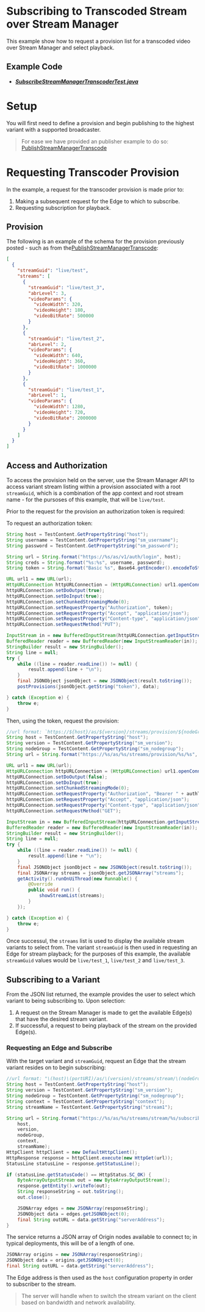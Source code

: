 # Subscribing to Transcoded Stream over Stream Manager

This example show how to request a provision list for a transcoded video over Stream Manager and select playback.

## Example Code

- ***[SubscribeStreamManagerTranscoderTest.java](SubscribeStreamManagerTranscoderTest.java)***

# Setup

You will first need to define a provision and begin publishing to the highest variant with a supported broadcaster.

> For ease we have provided an publisher example to do so: [PublishStreamManagerTranscode](../PublishStreamManagerTranscode)

# Requesting Transcoder Provision

In the example, a request for the transcoder provision is made prior to:

1. Making a subsequent request for the Edge to which to subscribe.
2. Requesting subscription for playback.

## Provision

The following is an example of the schema for the provision previously posted - such as from the[PublishStreamManagerTranscode](../PublishStreamManagerTranscode):

```json
[
  {
    "streamGuid": "live/test",
    "streams": [
      {
        "streamGuid": "live/test_3",
        "abrLevel": 3,
        "videoParams": {
          "videoWidth": 320,
          "videoHeight": 180,
          "videoBitRate": 500000
        }
      },
      {
        "streamGuid": "live/test_2",
        "abrLevel": 2,
        "videoParams": {
          "videoWidth": 640,
          "videoHeight": 360,
          "videoBitRate": 1000000
        }
      },
      {
        "streamGuid": "live/test_1",
        "abrLevel": 1,
        "videoParams": {
          "videoWidth": 1280,
          "videoHeight": 720,
          "videoBitRate": 2000000
        }
      }
    ]
  }
]
```

## Access and Authorization

To access the provision held on the server, use the Stream Manager API to access variant stream listing within a provision associated with a root `streamGuid`, which is a combination of the app context and root stream name - for the pursoses of this example, that will be `live/test`.

Prior to the request for the provision an authorization token is required:

To request an authorization token:

```Java
String host = TestContent.GetPropertyString("host");
String username = TestContent.GetPropertyString("sm_username");
String password = TestContent.GetPropertyString("sm_password");

String url = String.format("https://%s/as/v1/auth/login", host);
String creds = String.format("%s:%s", username, password);
String token = String.format("Basic %s", Base64.getEncoder().encodeToString(creds.getBytes()));

URL url1 = new URL(url);
HttpURLConnection httpURLConnection = (HttpURLConnection) url1.openConnection();
httpURLConnection.setDoOutput(true);
httpURLConnection.setDoInput(true);
httpURLConnection.setChunkedStreamingMode(0);
httpURLConnection.setRequestProperty("Authorization", token);
httpURLConnection.setRequestProperty("Accept", "application/json");
httpURLConnection.setRequestProperty("Content-type", "application/json");
httpURLConnection.setRequestMethod("PUT");

InputStream in = new BufferedInputStream(httpURLConnection.getInputStream());
BufferedReader reader = new BufferedReader(new InputStreamReader(in));
StringBuilder result = new StringBuilder();
String line = null;
try {
    while ((line = reader.readLine()) != null) {
        result.append(line + "\n");
    }
    final JSONObject jsonObject = new JSONObject(result.toString());
    postProvisions(jsonObject.getString("token"), data);

} catch (Exception e) {
    throw e;
}
```

Then, using the token, request the provision:

```java
//url format: `https://${host}/as/${version}/streams/provision/${nodeGroup}/${streamGuid}`
String host = TestContent.GetPropertyString("host");
String version = TestContent.GetPropertyString("sm_version");
String nodeGroup = TestContent.GetPropertyString("sm_nodegroup");
String url = String.format("https://%s/as/%s/streams/provision/%s/%s", host, version, nodeGroup, streamNameGUID);

URL url1 = new URL(url);
HttpURLConnection httpURLConnection = (HttpURLConnection) url1.openConnection();
httpURLConnection.setDoOutput(false);
httpURLConnection.setDoInput(true);
httpURLConnection.setChunkedStreamingMode(0);
httpURLConnection.setRequestProperty("Authorization", "Bearer " + authToken);
httpURLConnection.setRequestProperty("Accept", "application/json");
httpURLConnection.setRequestProperty("Content-type", "application/json");
httpURLConnection.setRequestMethod("GET");

InputStream in = new BufferedInputStream(httpURLConnection.getInputStream());
BufferedReader reader = new BufferedReader(new InputStreamReader(in));
StringBuilder result = new StringBuilder();
String line = null;
try {
    while ((line = reader.readLine()) != null) {
        result.append(line + "\n");
    }
    final JSONObject jsonObject = new JSONObject(result.toString());
    final JSONArray streams = jsonObject.getJSONArray("streams");
    getActivity().runOnUiThread(new Runnable() {
        @Override
        public void run() {
            showStreamList(streams);
        }
    });

} catch (Exception e) {
    throw e;
}
```

Once successul, the `streams` list is used to display the available stream variants to select from. The variant `streamGuid` is then used in requesting an Edge for stream playback; for the purposes of this example, the available `streamGuid` values would be `live/test_1`, `live/test_2` and `live/test_3`.

## Subscribing to a Variant

From the JSON list returned, the example provides the user to select which variant to being subscribing to. Upon selection:

1. A request on the Stream Manager is made to get the available Edge(s) that have the desired stream variant.
2. If successful, a request to being playback of the stream on the provided Edge(s).

### Requesting an Edge and Subscribe

With the target variant and `streamGuid`, request an Edge that the stream variant resides on to begin subscribing:

```Java
//url format: "\(host)\(portURI)/as/\(version)/streams/stream/\(nodeGroup)/publish/\(context)/\(streamName)"
String host = TestContent.GetPropertyString("host");
String version = TestContent.GetPropertyString("sm_version");
String nodeGroup = TestContent.GetPropertyString("sm_nodegroup");
String context = TestContent.GetPropertyString("context");
String streamName = TestContent.GetPropertyString("stream1");

String url = String.format("https://%s/as/%s/streams/stream/%s/subscribe/%s/%s",
    host,
    version,
    nodeGroup,
    context,
    streamName);
HttpClient httpClient = new DefaultHttpClient();
HttpResponse response = httpClient.execute(new HttpGet(url));
StatusLine statusLine = response.getStatusLine();

if (statusLine.getStatusCode() == HttpStatus.SC_OK) {
    ByteArrayOutputStream out = new ByteArrayOutputStream();
    response.getEntity().writeTo(out);
    String responseString = out.toString();
    out.close();

    JSONArray edges = new JSONArray(responseString);
    JSONObject data = edges.getJSONObject(0);
    final String outURL = data.getString("serverAddress");
}
```

The service returns a JSON array of Origin nodes available to connect to; in typical deployments, this will be of a length of one.

```Java
JSONArray origins = new JSONArray(responseString);
JSONObject data = origins.getJSONObject(0);
final String outURL = data.getString("serverAddress");
```

The Edge address is then used as the `host` configuration property in order to subscriber to the stream.

> The server will handle when to switch the stream variant on the client based on bandwidth and network availability.
